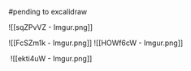 #pending  to excalidraw

![[sqZPvVZ - Imgur.png]]

![[FcSZm1k - Imgur.png]]
![[HOWf6cW - Imgur.png]]


![]()
![[ekti4uW - Imgur.png]]